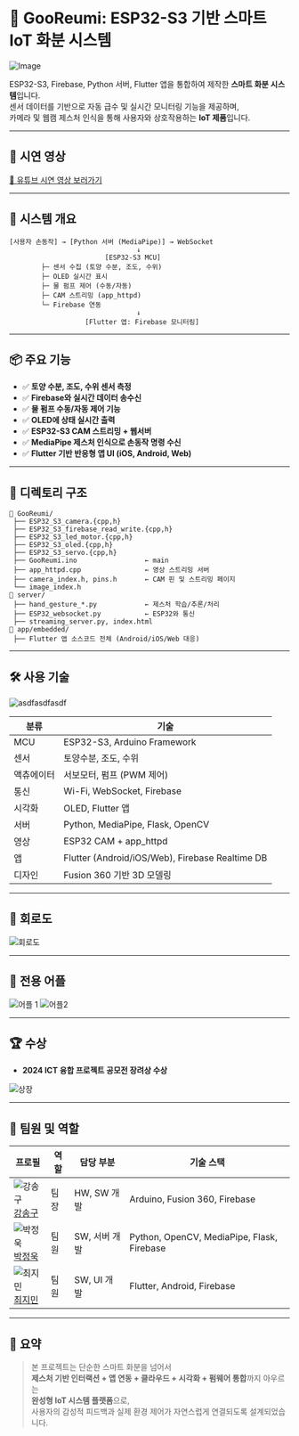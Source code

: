 # 🌱 GooReumi: ESP32-S3 기반 스마트 IoT 화분 시스템

![Image](https://github.com/user-attachments/assets/c8260f0d-6635-483c-b4d2-8ac1c888e17c)

ESP32-S3, Firebase, Python 서버, Flutter 앱을 통합하여 제작한 **스마트 화분 시스템**입니다.  
센서 데이터를 기반으로 자동 급수 및 실시간 모니터링 기능을 제공하며,  
카메라 및 웹캠 제스처 인식을 통해 사용자와 상호작용하는 **IoT 제품**입니다.

---

## 🎥 시연 영상

[🔗 유튜브 시연 영상 보러가기](https://youtu.be/SMD-Z0I87Jk)

---

## 🧠 시스템 개요

```
[사용자 손동작] → [Python 서버 (MediaPipe)] → WebSocket
                                ↓
                        [ESP32-S3 MCU]
        ├─ 센서 수집 (토양 수분, 조도, 수위)
        ├─ OLED 실시간 표시
        ├─ 물 펌프 제어 (수동/자동)
        ├─ CAM 스트리밍 (app_httpd)
        └─ Firebase 연동
                                ↓
                   [Flutter 앱: Firebase 모니터링]
```

---

## 📦 주요 기능

- ✅ **토양 수분, 조도, 수위 센서 측정**
- ✅ **Firebase와 실시간 데이터 송수신**
- ✅ **물 펌프 수동/자동 제어 기능**
- ✅ **OLED에 상태 실시간 출력**
- ✅ **ESP32-S3 CAM 스트리밍 + 웹서버**
- ✅ **MediaPipe 제스처 인식으로 손동작 명령 수신**
- ✅ **Flutter 기반 반응형 앱 UI (iOS, Android, Web)**

---

## 📁 디렉토리 구조

```
📁 GooReumi/
 ├── ESP32_S3_camera.{cpp,h}
 ├── ESP32_S3_firebase_read_write.{cpp,h}
 ├── ESP32_S3_led_motor.{cpp,h}
 ├── ESP32_S3_oled.{cpp,h}
 ├── ESP32_S3_servo.{cpp,h}
 ├── GooReumi.ino                 ← main
 ├── app_httpd.cpp                ← 영상 스트리밍 서버
 ├── camera_index.h, pins.h       ← CAM 핀 및 스트리밍 페이지
 └── image_index.h
📁 server/
 ├── hand_gesture_*.py            ← 제스처 학습/추론/처리
 ├── ESP32_websocket.py           ← ESP32와 통신
 ├── streaming_server.py, index.html
📁 app/embedded/
 ├── Flutter 앱 소스코드 전체 (Android/iOS/Web 대응)
```

---

## 🛠 사용 기술

![asdfasdfasdf](https://github.com/Throwball99/2023ESWContest_free_1042/assets/143514249/6dd87b23-9965-4dc2-b8c8-5f65e151b917)

| 분류     | 기술 |
|----------|------|
| MCU      | ESP32-S3, Arduino Framework |
| 센서     | 토양수분, 조도, 수위 |
| 액츄에이터 | 서보모터, 펌프 (PWM 제어) |
| 통신     | Wi-Fi, WebSocket, Firebase |
| 시각화   | OLED, Flutter 앱 |
| 서버     | Python, MediaPipe, Flask, OpenCV |
| 영상     | ESP32 CAM + app_httpd |
| 앱       | Flutter (Android/iOS/Web), Firebase Realtime DB |
| 디자인   | Fusion 360 기반 3D 모델링 |

---

## 🧾 회로도

![회로도](https://github.com/user-attachments/assets/00108d0a-d918-4d61-b5b0-40eb74fb8be3)

---

## 📱 전용 어플

![어플 1](https://github.com/Throwball99/2023ESWContest_free_1042/assets/143514249/e35fed97-a7fe-4c65-9e6c-0b73e69c0c1b)
![어플2](https://github.com/Throwball99/2023ESWContest_free_1042/assets/143514249/112a55c8-9a8d-406a-8cfc-e55d429de534)


---


## 🏆 수상

- **2024 ICT 융합 프로젝트 공모전 장려상 수상**
  
![상장](https://github.com/user-attachments/assets/20961ce1-dfa6-4a7e-aeb2-d9bb763fa953)

---

## 👤 팀원 및 역할

| 프로필 | 역할  | 담당 부분 | 기술 스택 |
|--------|-------|----------|-----------|
| ![강송구](https://github.com/user-attachments/assets/986e1819-2d0d-4715-97ce-590ea6495421) <br> [강송구](https://github.com/StrongThrow) | 팀장  | HW, SW 개발 | Arduino, Fusion 360, Firebase |
| ![박정욱](https://github.com/Throwball99/2023ESWContest_free_1042/assets/143514249/c9eadced-f7e2-419b-a819-1612bf5ea15a) <br> [박정욱](https://github.com/wjddnr0920) | 팀원  | SW, 서버 개발 | Python, OpenCV, MediaPipe, Flask, Firebase |
| ![최지민](https://github.com/Throwball99/2023ESWContest_free_1042/assets/143514249/69319bbd-74bb-40c1-92d8-ae96e23b3500) <br> [최지민](https://github.com/irmu98) | 팀원  | SW, UI 개발 | Flutter, Android, Firebase |

---


## 📌 요약

> 본 프로젝트는 단순한 스마트 화분을 넘어서  
> **제스처 기반 인터랙션 + 앱 연동 + 클라우드 + 시각화 + 펌웨어 통합**까지 아우르는  
> **완성형 IoT 시스템 플랫폼**으로,  
> 사용자의 감성적 피드백과 실제 환경 제어가 자연스럽게 연결되도록 설계되었습니다.
